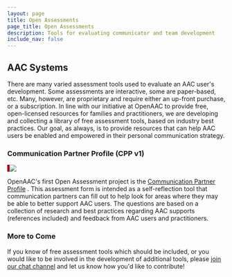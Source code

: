 ```yaml
---
layout: page
title: Open Assessments 
page_title: Open Assessments
description: Tools for evaluating communicator and team development
include_nav: false
---
```


## AAC Systems

There are many varied assessment tools used to evaluate an AAC user's
development. Some
assessments are interactive, some are paper-based, etc. Many,
however, are proprietary and require either an up-front purchase,
or a subscription. In line with our initiative at OpenAAC to provide
free, open-licensed resources for families and practitioners, we are 
developing and collecting a library of free assessment tools, based 
on industry best practices. Our goal, as always, is to provide
resources that can help AAC users be enabled and empowered in 
their personal communication strategy.

### Communication Partner Profile (CPP v1)

<a href="/cpp"><img src="/images/cpp_preview.png" style='max-width: 100%; border-left: 5px solid #a00;'/></a>

OpenAAC's first Open Assessment project is the 
<a href="/cpp">Communication Partner Profile</a> 
. This assessment form is intended as a self-reflection tool that communication partners can
fill out to help look for areas where they may be able to
better support AAC users. The questions are based on a collection of
research and best practices regarding AAC supports (references included)
and feedback from AAC users and practitioners.

### More to Come

If you know of free assessment tools which should be included, or you
would like to be involved in the development of additional tools, please
<a href="https://join.slack.com/t/openaac/shared_invite/enQtNTQwNDgwODYyNjU5LTAwODNmZjM4ZmJmOTJkYTY2MWZkNjc0MDQ0NTcwMTRmMzY0MWI3OWJiNGYwZGIzMzc2YTk2N2FiY2JlYTI5Njc">join our chat channel</a> and let us know how you'd like to contribute!
